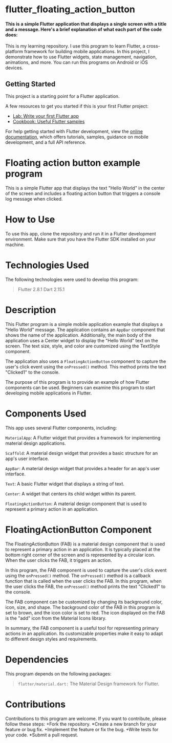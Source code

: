 # flutter_floating_action_button



#### This is a simple Flutter application that displays a single screen with a title and a message. Here's a brief explanation of what each part of the code does:
This is my learning repository. I use this program to learn Flutter, a cross-platform framework for building mobile applications. In this project, I demonstrate how to use Flutter widgets, state management, navigation, animations, and more. You can run this programs on Android or iOS devices.

## Getting Started

This project is a starting point for a Flutter application.

A few resources to get you started if this is your first Flutter project:

- [Lab: Write your first Flutter app](https://docs.flutter.dev/get-started/codelab)
- [Cookbook: Useful Flutter samples](https://docs.flutter.dev/cookbook)

For help getting started with Flutter development, view the
[online documentation](https://docs.flutter.dev/), which offers tutorials,
samples, guidance on mobile development, and a full API reference.


# Floating action button example program
This is a simple Flutter app that displays the text "Hello World" in the center of the screen and includes a floating action button that triggers a console log message when clicked.

# How to Use
To use this app, clone the repository and run it in a Flutter development environment. Make sure that you have the Flutter SDK installed on your machine.
# Technologies Used
The following technologies were used to develop this program:

>Flutter 2.8.1
>Dart 2.15.1

# Description
This Flutter program is a simple mobile application example that displays a "Hello World" message. The application contains an `AppBar` component that shows the name of the application. Additionally, the main body of the application uses a Center widget to display the "Hello World" text on the screen. The text size, style, and color are customized using the TextStyle component.

The application also uses a `FloatingActionButton` component to capture the user's click event using the `onPressed()` method. This method prints the text "Clicked1" to the console.

The purpose of this program is to provide an example of how Flutter components can be used. Beginners can examine this program to start developing mobile applications in Flutter.
# Components Used
This app uses several Flutter components, including:

`MaterialApp`: A Flutter widget that provides a framework for implementing material design applications.

`Scaffold`: A material design widget that provides a basic structure for an app's user interface.

`AppBar`: A material design widget that provides a header for an app's user interface.

`Text`: A basic Flutter widget that displays a string of text.

`Center`: A widget that centers its child widget within its parent.

`FloatingActionButton`: A material design component that is used to represent a primary action in an application.

# FloatingActionButton Component
The FloatingActionButton (FAB) is a material design component that is used to represent a primary action in an application. It is typically placed at the bottom right corner of the screen and is represented by a circular icon. When the user clicks the FAB, it triggers an action.

In this program, the FAB component is used to capture the user's click event using the `onPressed()` method. The `onPressed()` method is a callback function that is called when the user clicks the FAB. In this program, when the user clicks the FAB, the `onPressed()` method prints the text "Clicked1" to the console.

The FAB component can be customized by changing its background color, icon, size, and shape. The background color of the FAB in this program is set to brown, and the icon color is set to red. The icon displayed on the FAB is the "add" icon from the Material Icons library.

In summary, the FAB component is a useful tool for representing primary actions in an application. Its customizable properties make it easy to adapt to different design styles and requirements.
# Dependencies
This program depends on the following packages:

>`flutter/material.dart:` The Material Design framework for Flutter.
# Contributions
Contributions to this program are welcome. If you want to contribute, please follow these steps:
+Fork the repository.
*Create a new branch for your feature or bug fix.
+Implement the feature or fix the bug.
+Write tests for your code.
*Submit a pull request.
